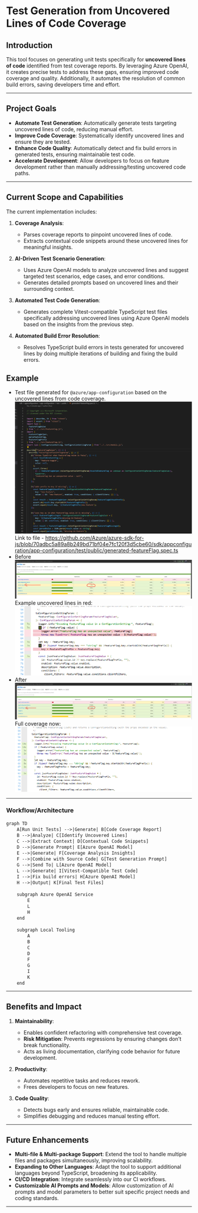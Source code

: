# Test Generation from Uncovered Lines of Code Coverage

## Introduction

This tool focuses on generating unit tests specifically for **uncovered lines of code** identified from test coverage reports. By leveraging Azure OpenAI, it creates precise tests to address these gaps, ensuring improved code coverage and quality. Additionally, it automates the resolution of common build errors, saving developers time and effort.

---
## Project Goals

- **Automate Test Generation**: Automatically generate tests targeting uncovered lines of code, reducing manual effort.
- **Improve Code Coverage**: Systematically identify uncovered lines and ensure they are tested.
- **Enhance Code Quality**: Automatically detect and fix build errors in generated tests, ensuring maintainable test code.
- **Accelerate Development**: Allow developers to focus on feature development rather than manually addressing/testing uncovered code paths.

---

## Current Scope and Capabilities

The current implementation includes:

1. **Coverage Analysis**:
   - Parses coverage reports to pinpoint uncovered lines of code.
   - Extracts contextual code snippets around these uncovered lines for meaningful insights.

2. **AI-Driven Test Scenario Generation**:
   - Uses Azure OpenAI models to analyze uncovered lines and suggest targeted test scenarios, edge cases, and error conditions.
   - Generates detailed prompts based on uncovered lines and their surrounding context.

3. **Automated Test Code Generation**:
   - Generates complete Vitest-compatible TypeScript test files specifically addressing uncovered lines using Azure OpenAI models based on the insights from the previous step.

4. **Automated Build Error Resolution**:
   - Resolves TypeScript build errors in tests generated for uncovered lines by doing multiple iterations of building and fixing the build errors.

## Example

- Test file generated for `@azure/app-configuration` based on the uncovered lines from code coverage.
    ![Tests generated - sneakpeek](image.png)
    Link to file - https://github.com/Azure/azure-sdk-for-js/blob/70adbc5a89a8b249bd71bf04e7fc120f3d5cbe60/sdk/appconfiguration/app-configuration/test/public/generated-featureFlag.spec.ts
- Before
  ![Code coverage - before](image-1.png)
  Example uncovered lines in red:
  ![Example uncovered lines](image-2.png)
- After
  ![Code coverage - after](image-3.png)
  Full coverage now:
  ![alt text](image-4.png)

---

### Workflow/Architecture

```mermaid
graph TD
    A[Run Unit Tests] -->|Generate| B[Code Coverage Report]
    B -->|Analyze| C[Identify Uncovered Lines]
    C -->|Extract Context| D[Contextual Code Snippets]
    D -->|Generate Prompt| E[Azure OpenAI Model]
    E -->|Generate| F[Coverage Analysis Insights]
    F -->|Combine with Source Code| G[Test Generation Prompt]
    G -->|Send To| L[Azure OpenAI Model]
    L -->|Generate| I[Vitest-Compatible Test Code]
    I -->|Fix build errors| H[Azure OpenAI Model]
    H -->|Output| K[Final Test Files]

    subgraph Azure OpenAI Service
        E
        L
        H
    end

    subgraph Local Tooling
        A
        B
        C
        D
        F
        G
        I
        K
    end
```

---

## Benefits and Impact

1. **Maintainability**:
   - Enables confident refactoring with comprehensive test coverage.   
   - **Risk Mitigation**: Prevents regressions by ensuring changes don’t break functionality.
   - Acts as living documentation, clarifying code behavior for future development.

2. **Productivity**:
   - Automates repetitive tasks and reduces rework.
   - Frees developers to focus on new features.

3. **Code Quality**:
   - Detects bugs early and ensures reliable, maintainable code.
   - Simplifies debugging and reduces manual testing effort.

---

## Future Enhancements

- **Multi-file & Multi-package Support**: Extend the tool to handle multiple files and packages simultaneously, improving scalability.
- **Expanding to Other Languages**: Adapt the tool to support additional languages beyond TypeScript, broadening its applicability.
- **CI/CD Integration**: Integrate seamlessly into our CI workflows.
- **Customizable AI Prompts and Models**: Allow customization of AI prompts and model parameters to better suit specific project needs and coding standards.

---
